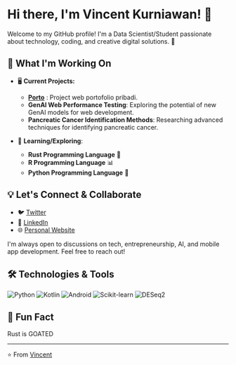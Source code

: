 # Hi there, I'm Vincent Kurniawan! 👋

Welcome to my GitHub profile! I'm a Data Scientist/Student passionate about technology, coding, and creative digital solutions. 🚀

## 🚀 What I'm Working On

- 🖥️ **Current Projects:**
  - **[Porto](https://github.com/indentd3q/)** : Project web portofolio pribadi.
  - **GenAI Web Performance Testing**: Exploring the potential of new GenAI models for web development.
  - **Pancreatic Cancer Identification Methods**: Researching advanced techniques for identifying pancreatic cancer.
  
- 🧪 **Learning/Exploring**:
  - **Rust Programming Language** 🧠
  - **R Programming Language** 📊
  - **Python Programming Language** 🐍

## 💡 Let's Connect & Collaborate

- 🐦 [Twitter](https://twitter.com/yourusername)
- 💼 [LinkedIn](https://www.linkedin.com/in/vincent-kurniawan)
- 🌐 [Personal Website](https://yourwebsite.com)

I'm always open to discussions on tech, entrepreneurship, AI, and mobile app development. Feel free to reach out!

## 🛠️ Technologies & Tools

![Python](https://img.shields.io/badge/Python-3776AB?style=for-the-badge&logo=python&logoColor=white)
![Kotlin](https://img.shields.io/badge/Kotlin-0095D5?style=for-the-badge&logo=kotlin&logoColor=white)
![Android](https://img.shields.io/badge/Android-3DDC84?style=for-the-badge&logo=android&logoColor=white)
![Scikit-learn](https://img.shields.io/badge/Scikit--Learn-F7931E?style=for-the-badge&logo=scikit-learn&logoColor=white)
![DESeq2](https://img.shields.io/badge/DESeq2-FF6F00?style=for-the-badge&logo=r&logoColor=white)

<!-- Add more badges for your key technologies -->

## 🤖 Fun Fact

Rust is GOATED

---

⭐️ From [Vincent](https://github.com/indentd3q)

